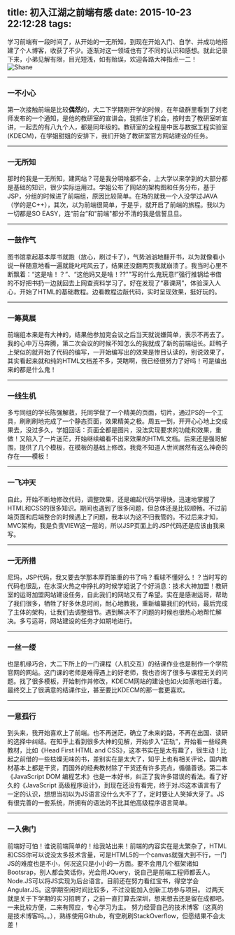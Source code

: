 title: 初入江湖之前端有感
date: 2015-10-23 22:12:28
tags: 
---

学习前端有一段时间了，从开始的一无所知，到现在开始入门、自学、并成功地搭建了个人博客，收获了不少。逐渐对这一领域也有了不同的认识和感想。就此记录下来，小弟见解有限，目光短浅，如有贻误，欢迎各路大神指点一二！  
![Shane](/images/Shane.jpg)
<!--more-->
***
### 一不小心
第一次接触前端是比较**偶然**的，大二下学期刚开学的时候，在年级群里看到了刘老师发布的一个通知，是他的教研室的宣讲会。我抓住了机会，按时去了教研室听宣讲，一起去的有八九个人，都是同年级的。教研室的全程是中医与数据工程实验室(KDECM)，在学姐甜姐的安排下，我们开始了教研室官方网站建设的任务。  
*** 
### 一无所知  
那时的我是一无所知，建网站？可是我分明啥都不会，上大学以来学到的大部分都是基础的知识，很少实际运用过。学姐公布了网站的架构图和任务分布，基于JSP，分组的时候进了前端组，原因比较简单。在场的就我一个人没学过JAVA（学的是C++），其次，以为前端很简单，于是乎，就开启了前端的旅程。我以为一切都是SO EASY，连“前台”和"前端"都分不清的我是信誓旦旦。
***
### 一鼓作气
图书馆拿起基本厚书就跑（放心，刷过卡了），气势汹汹地翻开书，以为就像看小说一样随意地看一遍就能叱咤风云了，结果还没翻两页我就崩溃了。我当时心里不断飘着：“这是啥！？”、“这他妈又是啥！??""写的什么鬼玩意!”强行推锅给书借的不好把书扔一边就回去上网查资料学习了。好在发现了“慕课网”，体验深入人心，开始了HTML的基础教程。边看教程边敲代码，实时呈现效果，挺好玩的。
***
### 一筹莫展
前端组本来是有大神的，结果他参加完会议之后当天就说嫌简单，表示不再去了。我的心中万马奔腾，第二次会议的时候不知怎么的我就成了新的前端组长。赶鸭子上架似的就开始了代码的编写，一开始编写出的效果是惨目认读的，别说效果了，其实看起来就和纯的HTML文档差不多，哭瞎啊，我已经很努力了好吗！可是编出来的都是什么鬼！
***
### 一线生机
多亏同组的学长陈强解救，托同学做了一个精美的页面，切片，通过PS的一个工具，刷刷刷地完成了一个静态页面，效果精美之极。周五一到，开开心心地上交成果去，没过多久，学姐回话：页面全都是图片，没法实现要求的功能和效果，重做！又陷入了一片迷茫，开始继续编看不出来效果的HTML文档。后来还是强哥解围，提供了几个模板，在模板的基础上修改。我竟不知道人世间居然有这么神奇的存在——模板！
***
### 一飞冲天
自此，开始不断地修改代码，调整效果，还是编起代码学得快，迅速地掌握了HTML和CSS的很多知识。期间也遇到了很多问题，但总体还是比较顺畅。不过前端页面和后端整合的时候遇上了问题，我本以为这不归我管的。不过后来才知，MVC架构，我是负责VIEW这一层的，所以JSP页面上的JSP代码还是应该由我来写。
***
### 一无所措
尼玛，JSP代码，我又要去学那本厚而笨重的书了吗？看球不懂好么！？当时写的代码也很乱，在水深火热之中挣扎的时候学姐说了个好消息：技术大神加盟！教研室的运哥加盟网站建设任务，自此我们的网站又有了希望。实在是感谢运哥，帮助了我们很多，牺牲了好多休息时间，耐心地教我，重新编纂我们的代码，最后完成了主体的架构，让我们去调整细节。遇到解决不了问题的时候也很热心地帮忙解决。多亏运哥，网站建设的任务才如期地进行。
***
### 一丝一缕
也是机缘巧合，大二下所上的一门课程（人机交互）的结课作业也是制作一个学院官网的网站。这门课的老师是难得遇上的好老师，我也咨询了很多与课程无关的问题。找了很多模板，开始制作并修改，KDECM网站的建设也如火如荼地进行着。最终交上了很满意的结课作业，甚至要比KDECM的那一套更喜欢。
***
### 一意孤行
到头来，我开始喜欢上了前端。也不再迷茫，确立了未来的路，不再在出国、读研的选择中纠结。在知乎上看到很多大神的见解，开始步入“正轨”，开始看一些经典教材，比如《Head First HTML and CSS》，这本书实在是太有趣了，很生动！比起之前借的一些枯燥无味的书，差别实在是太大了，知乎上也有相关评论，国内教材基本上都是干货，而国外的经典教材除了干货还有许多亮点，循循善诱。第二本《JavaScript DOM 编程艺术》也是一本好书，纠正了我许多错误的看法。看了好久的《JavaScript 高级程序设计》，到现在还没有看完，终于对JS这本语言有了一定的认识，想想当初以为JS语言没什么大不了了，定时要让人笑掉大牙了。JS有很完善的一套系统，所拥有的语法的不比其他高级程序语言简单。
***
### 一入佛门
前端好可怕！谁说前端简单的！给我站出来！前端的内容实在是太繁杂了，HTML和CSS你可以说没太多技术含量，可是HTML5的一个canvas就强大到不行，一门JS的难度也是不小，何况这只是小小的一方面。要不会用几个框架诸如Bootsrap，别人都会笑话你，光会用JQuery，说自己是前端工程师都丢人。Node.JS可以将JS实现为后台语言。目前还在努力看红宝书，得空学会Angular.JS。这学期空闲时间比较多，不过没能加入创新工坊参与项目。
过两天就是关于下学期的实习招聘了，之前一直打算去深圳，想来想去还是留在成都吧。一来比较方便，二来有照应，专心学习为主。
努力经营自己的技术博客（这真的是技术博客吗。。），熟练使用Github，有空刷刷StackOverflow，但愿结果不会太差！

